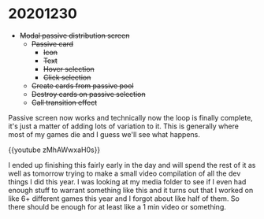 <!--
title: 20201230
-->

# 20201230

* ~~Modal passive distribution screen~~
  * ~~Passive card~~
    * ~~Icon~~
    * ~~Text~~
    * ~~Hover selection~~
    * ~~Click selection~~
  * ~~Create cards from passive pool~~
  * ~~Destroy cards on passive selection~~
  * ~~Call transition effect~~

Passive screen now works and technically now the loop is finally complete, it's just a matter of adding lots of variation to it. 
This is generally where most of my games die and I guess we'll see what happens.

{{youtube zMhAWwxaH0s}}

I ended up finishing this fairly early in the day and will spend the rest of it as well as tomorrow trying to make a small video compilation of all the dev things I did this year. 
I was looking at my media folder to see if I even had enough stuff to warrant something like this and it turns out that I worked on like 6+ different games this year and I forgot about like half of them. 
So there should be enough for at least like a 1 min video or something.
